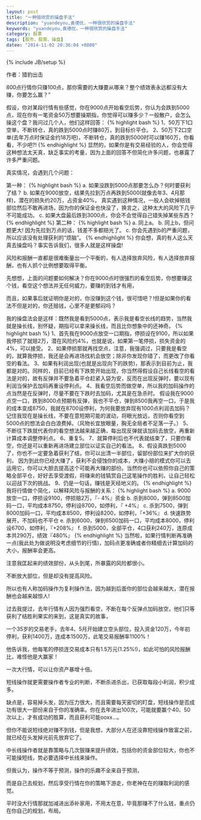 ```yaml
---
layout: post
title: "一种很欣赏的操盘手法"
description: "yuandeyou,袁德优，一种很欣赏的操盘手法"
keywords: "yuandeyou,袁德优，一种很欣赏的操盘手法"
category: 股票
tags: [股市，股票，操盘]
datee: "2014-11-02 20:36:04 +0800"
---
```

{% include JB/setup %}

作者：猎豹出击


   800点行情你只赚100点，那你需要的大赚要从哪来？整个绩效表永远都没有大赚，你要怎么赢？”
   
   假设，你对某段行情有些感觉，你在9000点开始看空后势，你认为会跌到5000点，现在你有一笔资金50万想要操期指，你觉得可以赚多少？一般散户，会怎么操这个盘？我问过几个人，他们这样回答：
{% highlight bash  %}
   1、50万下1口空单，不断转仓，真的跌到5000点时赚80万，到目标价平仓。
   2、50万下2口空单(去年万点时保证金约18万吧)，不断转仓，真的跌到5000时可以赚160万，你看看，不少吧?!
{% endhighlight %}
   显然的，如果你是有交易经验的人，你会觉得这种想法太天真，缺乏事实的考量，因为上面的回答不但简化许多问题，也暴露了许多严重问题。

<!-- more -->

   真实情况，会遇到几个问题：
   
   第一种：
{% highlight bash  %}
   a. 如果没跌到5000点那要怎么办？何时要获利了结？
   b. 如果在9000放空，结果先拉到万点再跌到5000(就像去年3、4月那样)，潜在的损失约20万，占资金40%，
   真实遇到这种情况，一般人会砍掉赔钱部位然后不敢再进场，因为你的保证金也快没了，换言之，这种太大的风险下几乎不可能成功。
   c. 如果大盘最后跌到3000点，你会不会觉得自己错失掉某些东西？
{% endhighlight %}
   第二种：
{% highlight bash  %}
   a. 同上a。
   b. 同上b，但问题更大! 因为先拉到万点的话，钱差不多都赔光了。
   c. 你会先遇到b的严重问题，所以应该没有处理获利的“烦脑”。
{% endhighlight %}
   你会想，真的有人这么天真去操盘吗？事实告诉我们，很多人就是这样操盘!
   
   风险和报酬一直都是很难衡量出一个平衡的，有人选择放弃风险，有人选择放弃报酬，也有人抓个比例想要取得平衡。
   
   先想想，上面的问题要如何解决？你在9000点时很强烈的看空后势，你想要赚这个钱，看空这个想法并无任何威力，要赚的到钱才有用，
   
   而且，如果事后就证明你是对的，你没赚到这个钱，很可惜吧？!但是如果你的看法不但是对的，你还赔钱，心里不是更郁闷吗？
   
   我的操盘法会是这样：既然我是看到5000点，表示我是看空长线的趋势，当然我就是操长线，别怀疑，期指可以拿来操长线，而且比你想象中的还神奇。
{% highlight bash  %}
   1、首先我在9000点放空一口期指，停损设在9100，所以如果我停损了就赔2万，潜在风险约4%，也就是说，如果第一笔停损，损失资金的4%，可以接受。
   2、如果停损那就再找空点，注意，我强调过，只要我是看空的，就算我停损，我还是会再进场找机会放空；除非你发现你错了，而更改了你看空的看法。
   3、如果有利润出现(也就是出现向下的跌势)，那表示到目前为止，我都是对的。同样的，目前已经有下跌势开始出现，你当然得假设自己长线看空的看法是对的，故有反弹并不要急着平仓赶紧入袋为安，反而在出现反弹时，要以现有利润当保护去加码再重设停利点。
   4、我看空后势而做空单，所以我的加码操作的点当然是在反弹时，尽量不要在下跌时去加码，尤其是在急杀时。
   假设我在9000点空一口，跌到8000点预期有反弹，我也不平仓，弹到8500我再空一口，于是我的成本变成8750，我就在8700设停利，为何我要放弃现有1000点利润去加码？记住我现在是操长线，不要在意短期可能的波动，将眼光放远，否则你看空到5000点的想法会白白浪费掉。（风物长宜放眼量，胸无全局者不足落一子。）
   5、不断往下跌就代表你的看空想法越来越正确，每出现反弹就该加码去放空，再重新计算成本调整停利点。
   6、重复5。
   7、就算停利后也不代表就结束了，只要你看空，你还是可以重新再进场建立部位以证实自己的看法。
   8、假设真跌到5000了，你也不一定要急着获利了结，你可以出清一半部位，留部份部位来扩大你的获利，
   因为到此你已经大赚了，获利不会侵蚀你的成本，大赚小赔的模式你可以去运用它，你可以大胆去提高这个可能再大赚的部份。当然你也可以依照你自己的策略全部平仓，好好去享受渡假，将赚来的钱犒赏自己这笔操作的胜利，让自己轻松以迎战下次的挑战。
   9、仍是一句话，赚钱是天经地义的。
{% endhighlight %}
   我将行情做个简化，以解释风险与报酬的关系：
{% highlight bash  %}
   a. 9000放空一口，停损设9100，停损赔2万，『- 4%』资金
   b. 杀到8000，弹到8500加码一口，平均成本8750，停利设8700，如停利，『 +4%』
   c. 杀到7500，弹到8000加码一口，平均成本8500，停利设8200，如停利，『+36%』
   d. 快速跌势展开，不加码也不平仓
   e. 杀到6000，弹到6500加码一口，平均成本8000，停利设6700，如停利，『+208%』
   f. 杀到5000，全部平仓，4口获利240万，连原成本共290万，绩效『480%』
{% endhighlight %}
   当然啦，如果行情判断再准确一点(我此处为做说明没考虑细节的行情)，加码点更准确或者你精细去计算加码的大小，报酬率会更高。
   
   注意我匡起来的绩效部份，从头到尾，所暴露的风险都很小。
   
   不断放大部位，但是却没有提高风险。
   
   所以也有人称加码操作为复利操作法，因为越到后面你的部位会越来越大，潜在报酬也会越来越惊人!
   
   过去我提过，去年行情有人因为强烈看空，不断在每个反弹点加码放空，他们只等获利了结胜利果实的来到，这是真实的故事，
   
   一个35岁的交易老手，去年4、5月开始建立空头部位，投入资金120万，今年初停利，获利1400万，连成本1500万，此笔交易报酬率1100%！
   
   他告诉我，他每笔的停损连交易成本只有1.5万元(1.25%!)，如此可怕的风险报酬比，难怪他是大赢家！
   
   一次大行情，可以让你资产暴增十倍。
   
   短线操作就更需要操作者专业的判断，不断杀进杀出，已获取每段小利润，积少成多。
   
   缺点是，容易掉头发，因为压力很大，而且需要每天密切的盯盘，短线操作是否成功有很大一部份来自于你的准确率。你在去年进出100次，可能就要赢个40、50次以上，才有成功的胜算，而且获利可能ooxx…。
   
   但你不能说短线绝对赚不到钱，但是我想，大部分人在还没靠短线操作致富之前，就已经在头发掉光前先放弃它了。
   
   中长线操作者就是靠策略与几次狠赚来提升绩效，包括你的资金部位较大，你也不可能操短线，势必要选择中长线来操作。
   
   但我认为，操作不等于预测，操作的乐趣不全来自于预测，
   
   而是自己去规划，然后享受行情在你的策略下游走，你老神在在的赚取利润的感觉。
   
   平时没大行情那就加减进出添补家用，不用太在意，毕竟那赚不了什么钱，重点仍在你自己的规划，布局。
   
